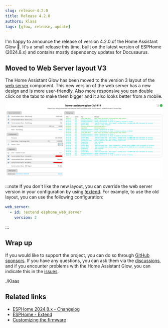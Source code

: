 ```yaml
---
slug: release-4.2.0
title: Release 4.2.0
authors: klaas
tags: [glow, release, update]
---
```


I'm happy to announce the release of version 4.2.0 of the Home Assistant Glow 🌟. It's a small release this time, built on the latest version of ESPHome (2024.8.x) and contains mostly dependency updates for Docusaurus.

<!-- truncate -->

## Moved to Web Server layout V3

The Home Assistant Glow has been moved to the version 3 layout of the [web server][webserver] component. This new version of the web server has a new design and is more user-friendly. Also more responsive you can double click on the tabs to make them bigger and it also looks better from a mobile.

![Web Server - version 3](../static/img/blog/webserver-v3.png)

:::note
If you don't like the new layout, you can override the web server version in your configuration by using [!extend]. For example, to use the old layout, you can use the following configuration:

```yaml title="your_glow_config.yaml"
web_server:
  - id: !extend esphome_web_server
    version: 2
```
:::

## Wrap up

If you would like to support the project, you can do so through [GitHub sponsors](https://github.com/sponsors/klaasnicolaas). If you have any questions, you can ask them via the [discussions](https://github.com/klaasnicolaas/home-assistant-glow/discussions), and if you encounter problems with the Home Assistant Glow, you can indicate this in the [issues](https://github.com/klaasnicolaas/home-assistant-glow/issues).

./Klaas

## Related links

- [ESPHome 2024.8.x - Changelog][esphome-changelog]
- [ESPHome - Extend][!extend]
- [Customizing the firmware](/docs/advanced/firmware_customization)

<!-- Links -->
[esphome-changelog]: https://esphome.io/changelog/2024.8.0.html
[webserver]: https://esphome.io/components/web_server.html
[!extend]: https://esphome.io/components/packages.html#extend
